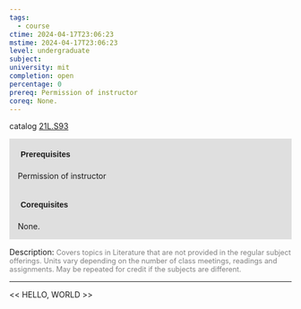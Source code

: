 ```yaml
---
tags:
  - course
ctime: 2024-04-17T23:06:23
mstime: 2024-04-17T23:06:23
level: undergraduate
subject: 
university: mit
completion: open
percentage: 0
prereq: Permission of instructor
coreq: None.
---
```


catalog [21L.S93](http://student.mit.edu/catalog/m21La.html#21L.S93)

<span style="display: block; padding: 15px; background-color: rgb(100, 100, 100, 0.2);"><font id="m_prereq2486_0" style="display: block; font-family: Arial, sans-serif; font-weight: bold; padding: 5px">Prerequisites</font><br><span id="prereq2486_0">Permission of instructor</span></span>
<span style="display: block; padding: 15px; background-color: rgb(100, 100, 100, 0.2);"><font id="m_coreq2486_0" style="display: block; font-family: Arial, sans-serif; font-weight: bold; padding: 5px">Corequisites</font><br><span id="coreq2486_0">None.</span></span>

<font style="">Description:</font>
<font style="color: grey; font-size: 0.8rem;">Covers topics in Literature that are not provided in the regular subject offerings. Units vary depending on the number of class meetings, readings and assignments. May be repeated for credit if the subjects are different.</font>



---

<< HELLO, WORLD >>
